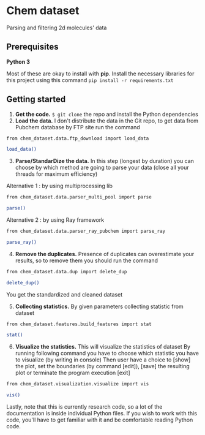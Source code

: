 Chem dataset
==============================

Parsing and filtering 2d molecules' data

## Prerequisites
**Python 3**

Most of these are okay to install with **pip**. Install the necessary libraries for this project using this command
`pip install -r requirements.txt`

## Getting started

1. **Get the code.**
`$ git clone` the repo and install the Python dependencies
2. **Load the data.**
I don't distribute the data in the Git repo, to get data from Pubchem database by FTP site run the command

```sh
from chem_dataset.data.ftp_download import load_data

load_data()
```

3. **Parse/StandarDize the data.**
In this step (longest by duration) you can choose by which method are going to parse your data (close all your threads for maximum efficiency)

Alternative 1 : by using multiprocessing lib 

```sh
from chem_dataset.data.parser_multi_pool import parse

parse()
```

Alternative 2 : by using Ray framework 
```sh
from chem_dataset.data.parser_ray_pubchem import parse_ray

parse_ray()
```

4. **Remove the duplicates.**
Presence of duplicates can overestimate your results, so to remove them you should run the command

```sh
from chem_dataset.data.dup import delete_dup

delete_dup()
```

You get the standardized and cleaned dataset

5. **Collecting statistics.**
By given parameters collecting statistic from dataset

```sh
from chem_dataset.features.build_features import stat

stat()
```

6. **Visualize the statistics.**
This will visualize the statistics of dataset
By running following command you have to choose which statistic you have to visualize (by writing in console)
Then user have a choice to [show] the plot, set the boundaries (by command [edit]), [save] the resulting plot or terminate the program execution [exit]

```sh
from chem_dataset.visualization.visualize import vis

vis()
```

Lastly, note that this is currently research code, so a lot of the documentation is inside individual Python files. If you wish to work with this code, you'll have to get familiar with it and be comfortable reading Python code.

